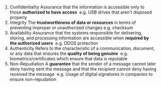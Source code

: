 1. Confidentiality
   Assurance that the information is accessible only to those **authorized to have access** 
   e.g. USB drives that aren't disposed properly
2. Integrity
   The **trustworthiness of data or resources** in terms of preventing improper or unauthorized changes e.g. checksum
3. Availability
   Assurance that the systems responsible for delivering, storing, and processing information are accessible when **required by the authorized users** 
   e.g. DDOS protection
4. Authenticity
   Refers to the characteristic of a communication, document, or any data that ensures the **quality of being genuine** 
   e.g. biometrics/certificates which ensure that data is reputable
5. Non-Repudiation
   A **guarantee** that the sender of a message cannot later deny having sent the message and that the recipient cannot deny having received the message 
   e.g. Usage of digital signatures in companies to ensure non-repudation
   